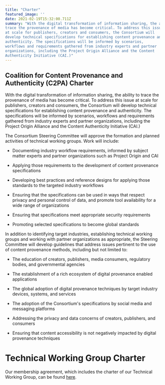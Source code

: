 ```yaml
---
title: "Charter"
featured_image: ''
date: 2021-02-19T15:32:00.711Z
summary: "With the digital transformation of information sharing, the ability to
trace the provenance of media has become critical. To address this issue
at scale for publishers, creators and consumers, the Consortium will
develop technical specifications for establishing content provenance and
authenticity. The specifications will be informed by scenarios,
workflows and requirements gathered from industry experts and partner
organizations, including the Project Origin Alliance and the Content
Authenticity Initiative (CAI.)"
---
```


## Coalition for Content Provenance and Authenticity (C2PA) Charter

With the digital transformation of information sharing, the ability to
trace the provenance of media has become critical. To address this issue
at scale for publishers, creators and consumers, the Consortium will
develop technical specifications for establishing content provenance and
authenticity. The specifications will be informed by scenarios,
workflows and requirements gathered from industry experts and partner
organizations, including the Project Origin Alliance and the Content
Authenticity Initiative (CAI.)

The Consortium Steering Committee will approve the formation and planned
activities of technical working groups. Work will include:

-   Documenting industry workflow requirements, informed by subject
    matter experts and partner organizations such as Project Origin and
    CAI

-   Applying those requirements to the development of content provenance
    specifications

-   Developing best practices and reference designs for applying those
    standards to the targeted industry workflows

-   Ensuring that the specifications can be used in ways that respect
    privacy and personal control of data, and promote tool availability
    for a wide range of organizations

-   Ensuring that specifications meet appropriate security requirements

-   Promoting selected specifications to become global standards

In addition to identifying target industries, establishing technical
working groups and working with partner organizations as appropriate,
the Steering Committee will develop guidelines that address issues
pertinent to the use of content provenance methods, including but not
limited to:

-   The education of creators, publishers, media consumers, regulatory
    bodies, and governmental agencies

-   The establishment of a rich ecosystem of digital provenance enabled
    applications

-   The global adoption of digital provenance techniques by target
    industry devices, systems, and services

-   The adoption of the Consortium's specifications by social media and
    messaging platforms

-   Addressing the privacy and data concerns of creators, publishers,
    and consumers

-   Ensuring that content accessibility is not negatively impacted by
    digital provenance techniques


# Technical Working Group Charter

Our membership agreement, which includes the charter of our Technical Working Group, can be found [here](https://cdn.platform.linuxfoundation.org/agreements/c2pa-fund.pdf).